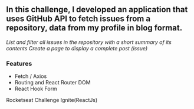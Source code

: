 ## In this challenge, I developed an application that uses GitHub API to fetch issues from a repository, data from my profile in blog format.

*List and filter all issues in the repository with a short summary of its contents
Create a page to display a complete post (issue)*

### Features
* Fetch / Axios
* Routing and React Router DOM
* React Hook Form

Rocketseat Challenge Ignite(ReactJs)
